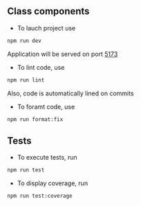 ## Class components

- To lauch project use
```bash
npm run dev
```

Application will be served on port [5173](http://localhost:5173/)

- To lint code, use
```bash
npm run lint
```

Also, code is automatically lined on commits

- To foramt code, use
```bash
npm run format:fix
```

## Tests
- To execute tests, run
```bash
npm run test
```

- To display coverage, run
```bash
npm run test:coverage
```
